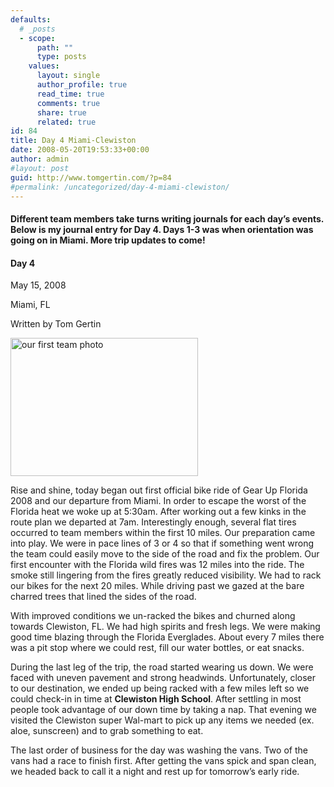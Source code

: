 ```yaml
---
defaults:
  # _posts
  - scope:
      path: ""
      type: posts
    values:
      layout: single
      author_profile: true
      read_time: true
      comments: true
      share: true
      related: true
id: 84
title: Day 4 Miami-Clewiston
date: 2008-05-20T19:53:33+00:00
author: admin
#layout: post
guid: http://www.tomgertin.com/?p=84
#permalink: /uncategorized/day-4-miami-clewiston/
---
```

#### Different team members take turns writing journals for each day&#8217;s events. Below is my journal entry for Day 4. Days 1-3 was when orientation was going on in Miami. More trip updates to come!

#### Day 4
  
May 15, 2008
  
Miami, FL
  
Written by Tom Gertin

[](http://www.tomgertin.com/blog/wp-content/uploads/2008/05/panther_hall.jpg)[<img class="alignnone size-medium wp-image-104" title="panther_hall2" src="http://www.tomgertin.com/blog/wp-content/uploads/2008/06/panther_hall-300x221.png" alt="our first team photo" width="300" height="221" />](http://www.tomgertin.com/blog/wp-content/uploads/2008/06/panther_hall.png)

Rise and shine, today began out first official bike ride of Gear Up Florida 2008 and our departure from Miami. In order to escape the worst of the Florida heat we woke up at 5:30am. After working out a few kinks in the route plan we departed at 7am. Interestingly enough, several flat tires occurred to team members within the first 10 miles. Our preparation came into play. We were in pace lines of 3 or 4 so that if something went wrong the team could easily move to the side of the road and fix the problem. Our first encounter with the Florida wild fires was 12 miles into the ride. The smoke still lingering from the fires greatly reduced visibility. We had to rack our bikes for the next 20 miles. While driving past we gazed at the bare charred trees that lined the sides of the road.

With improved conditions we un-racked the bikes and churned along towards Clewiston, FL. We had high spirits and fresh legs. We were making good time blazing through the Florida Everglades. About every 7 miles there was a pit stop where we could rest, fill our water bottles, or eat snacks.

During the last leg of the trip, the road started wearing us down. We were faced with uneven pavement and strong headwinds. Unfortunately, closer to our destination, we ended up being racked with a few miles left so we could check-in in time at **Clewiston High School**. After settling in most people took advantage of our down time by taking a nap. That evening we visited the Clewiston super Wal-mart to pick up any items we needed (ex. aloe, sunscreen) and to grab something to eat.

The last order of business for the day was washing the vans. Two of the vans had a race to finish first. After getting the vans spick and span clean, we headed back to call it a night and rest up for tomorrow’s early ride.
